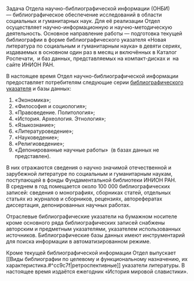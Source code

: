 Задача Отдела научно-библиографической информации (ОНБИ) — библиографическое обеспечение исследований в области социальных и гуманитарных наук. Для её реализации Отдел осуществляет научно-информационную и научно-методическую деятельность. Основное направление работы — подготовка текущей библиографии в форме библиографического указателя «Новая литература по социальным и гуманитарным наука» в девяти сериях, издаваемых в основном один раз в месяц и включённых в Каталог Роспечати,  и баз данных, представляемых на компакт-дисках и  на сайте ИНИОН РАН.

В настоящее время Отдел научно-библиографической информации предоставляет потребителям следующие серии [библиографического указателя](http://inion.ru/ru/publishing/prochie-izdaniia/bibliograficheskie-ukazateli-inion-ran/) и базы данных:

1. «Экономика»;
2. «Философия и социология»;
3. «Правоведение. Политология»;
4. «История. Археология. Этнология»;
5. «Языкознание»;
6. «Литературоведение»;
7. «Науковедение»;
8. «Религиоведение»;
9. «Депонированные научные работы»  (в базах данных не представлен).

В них отражаются сведения о научно значимой отечественной и зарубежной литературе по социальным и гуманитарным наукам, поступающей в фонды Фундаментальной библиотеки ИНИОН РАН. В среднем в год помещается около 100 000 библиографических записей: сведения о монографиях, сборниках статей, отдельных статьях из журналов и сборников, рецензиях, авторефератах диссертация, депонированных научных работах.  
  
Отраслевые библиографические указатели на бумажном носителе кроме основного ряда библиографических записей снабжены авторским и предметным указателями, указателем использованных источников. Библиографические базы данных имеют инструментарий для поиска информации в автоматизированном режиме.

Кроме текущей библиографической информации Отдел выпускает [[Виды библиографии по целевому и функциональному назначению, их характеристика.#^cc9c7f|ретроспективные]] указатели литературы. В настоящее время издаётся ежегодник «История мировой славистики».